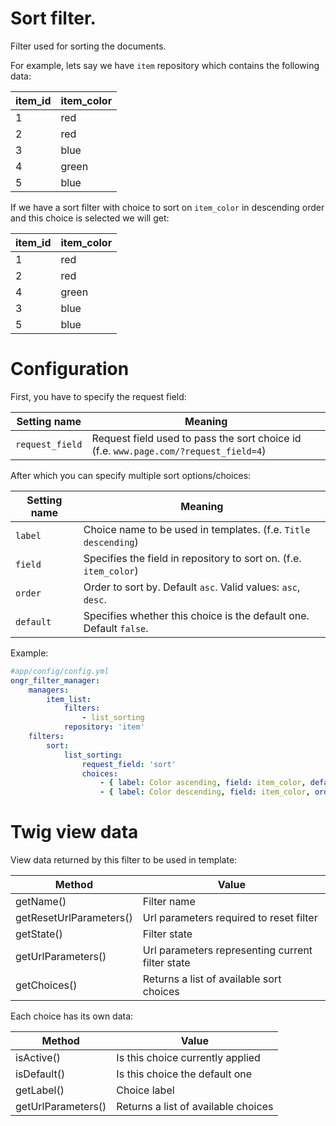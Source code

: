 # Sort filter.

Filter used for sorting the documents.

For example, lets say we have `item` repository which contains the following data:

| item_id | item_color |
|---------|------------|
| 1       | red        |
| 2       | red        |
| 3       | blue       |
| 4       | green      |
| 5       | blue       |

If we have a sort filter with choice to sort on `item_color` in descending order and this choice is selected we will get:

| item_id | item_color |
|---------|------------|
| 1       | red        |
| 2       | red        |
| 4       | green      |
| 3       | blue       |
| 5       | blue       |

# Configuration

First, you have to specify the request field:

| Setting name           | Meaning                                                                              |
|------------------------|--------------------------------------------------------------------------------------|
| `request_field`        | Request field used to pass the sort choice id (f.e. `www.page.com/?request_field=4`) |

After which you can specify multiple sort options/choices:

| Setting name           | Meaning                                                            |
|------------------------|--------------------------------------------------------------------|
| `label`                | Choice name to be used in templates. (f.e. `Title descending`)     |
| `field`                | Specifies the field in repository to sort on. (f.e. `item_color`)  |
| `order`                | Order to sort by. Default `asc`. Valid values: `asc`,  `desc`.     |
| `default`              | Specifies whether this choice is the default one. Default `false`. |

Example:
```yaml
#app/config/config.yml
ongr_filter_manager:
    managers:
        item_list:
            filters:
                - list_sorting
            repository: 'item'
    filters:
        sort:
            list_sorting:
                request_field: 'sort'
                choices:
                    - { label: Color ascending, field: item_color, default: true }
                    - { label: Color descending, field: item_color, order: desc }
```

# Twig view data

View data returned by this filter to be used in template:

| Method                  | Value                                            |
|-------------------------|--------------------------------------------------|
| getName()               | Filter name                                      |
| getResetUrlParameters() | Url parameters required to reset filter          |
| getState()              | Filter state                                     |
| getUrlParameters()      | Url parameters representing current filter state |
| getChoices()            | Returns a list of available sort choices         |

Each choice has its own data:

| Method             | Value                                      |
|--------------------|--------------------------------------------|
| isActive()         | Is this choice currently applied           |
| isDefault()        | Is this choice the default one             |
| getLabel()         | Choice label                               |
| getUrlParameters() | Returns a list of available choices        |
                    
